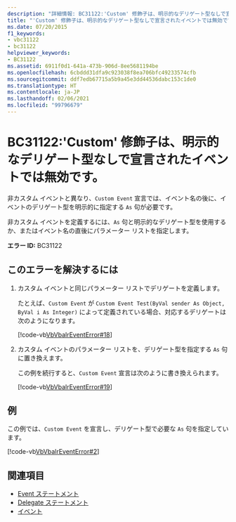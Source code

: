 ```yaml
---
description: "詳細情報: BC31122:'Custom' 修飾子は、明示的なデリゲート型なしで宣言されたイベントでは無効です。"
title: "'Custom' 修飾子は、明示的なデリゲート型なしで宣言されたイベントでは無効です。"
ms.date: 07/20/2015
f1_keywords:
- vbc31122
- bc31122
helpviewer_keywords:
- BC31122
ms.assetid: 6911f0d1-641a-473b-906d-8ee5681194be
ms.openlocfilehash: 6cbddd31dfa9c923038f8ea706bfc49233574cfb
ms.sourcegitcommit: ddf7edb67715a5b9a45e3dd44536dabc153c1de0
ms.translationtype: HT
ms.contentlocale: ja-JP
ms.lasthandoff: 02/06/2021
ms.locfileid: "99796679"
---
```

# <a name="bc31122-custom-modifier-is-not-valid-on-events-declared-without-explicit-delegate-types"></a>BC31122:'Custom' 修飾子は、明示的なデリゲート型なしで宣言されたイベントでは無効です。

非カスタム イベントと異なり、`Custom Event` 宣言では、イベント名の後に、イベントのデリゲート型を明示的に指定する `As` 句が必要です。

 非カスタム イベントを定義するには、`As` 句と明示的なデリゲート型を使用するか、またはイベント名の直後にパラメーター リストを指定します。

 **エラー ID:** BC31122

## <a name="to-correct-this-error"></a>このエラーを解決するには

1. カスタム イベントと同じパラメーター リストでデリゲートを定義します。

     たとえば、`Custom Event` が `Custom Event Test(ByVal sender As Object, ByVal i As Integer)` によって定義されている場合、対応するデリゲートは次のようになります。

     [!code-vb[VbVbalrEventError#18](~/samples/snippets/visualbasic/VS_Snippets_VBCSharp/VbVbalrEventError/VB/VbVbalrEventError.vb#18)]

2. カスタム イベントのパラメーター リストを、デリゲート型を指定する `As` 句に置き換えます。

     この例を続行すると、`Custom Event` 宣言は次のように書き換えられます。

     [!code-vb[VbVbalrEventError#19](~/samples/snippets/visualbasic/VS_Snippets_VBCSharp/VbVbalrEventError/VB/VbVbalrEventError.vb#19)]

## <a name="example"></a>例

 この例では、`Custom Event` を宣言し、デリゲート型で必要な `As` 句を指定しています。

 [!code-vb[VbVbalrEventError#2](~/samples/snippets/visualbasic/VS_Snippets_VBCSharp/VbVbalrEventError/VB/VbVbalrEventError.vb#2)]

## <a name="see-also"></a>関連項目

- [Event ステートメント](../statements/event-statement.md)
- [Delegate ステートメント](../statements/delegate-statement.md)
- [イベント](../../programming-guide/language-features/events/index.md)
